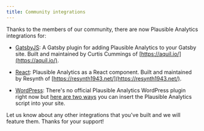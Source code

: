 ```yaml
---
title: Community integrations
---
```


Thanks to the members of our community, there are now Plausible Analytics integrations for:

* [GatsbyJS](https://www.gatsbyjs.org/packages/gatsby-plugin-plausible/): A Gatsby plugin for adding Plausible Analytics to your Gatsby site. Built and maintained by Curtis Cummings of [https://aquil.io/](https://aquil.io/).

* [React](https://codeberg.org/resynth1943/react-plausible-analytics): Plausible Analytics as a React component. Built and maintained by Resynth of [https://resynth1943.net/](https://resynth1943.net/).

* [WordPress](wordpress-integration.md): There's no official Plausible Analytics WordPress plugin right now but [here are two ways](wordpress-integration.md) you can insert the Plausible Analytics script into your site.

Let us know about any other integrations that you've built and we will feature them. Thanks for your support!
